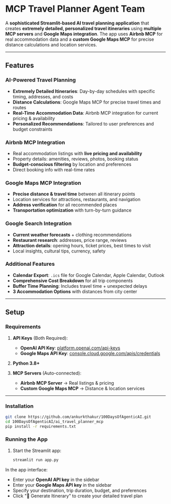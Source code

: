 # MCP Travel Planner Agent Team

A **sophisticated Streamlit-based AI travel planning application** that creates **extremely detailed, personalized travel itineraries** using **multiple MCP servers** and **Google Maps integration**. The app uses **Airbnb MCP** for real accommodation data and a **custom Google Maps MCP** for precise distance calculations and location services.

---

## Features

### AI-Powered Travel Planning
- **Extremely Detailed Itineraries**: Day-by-day schedules with specific timing, addresses, and costs  
- **Distance Calculations**: Google Maps MCP for precise travel times and routes  
- **Real-Time Accommodation Data**: Airbnb MCP integration for current pricing & availability  
- **Personalized Recommendations**: Tailored to user preferences and budget constraints  

### Airbnb MCP Integration
- Real accommodation listings with **live pricing and availability**  
- Property details: amenities, reviews, photos, booking status  
- **Budget-conscious filtering** by location and preferences  
- Direct booking info with real-time rates  

### Google Maps MCP Integration
- **Precise distance & travel time** between all itinerary points  
- Location services for attractions, restaurants, and navigation  
- **Address verification** for all recommended places  
- **Transportation optimization** with turn-by-turn guidance  

### Google Search Integration
- **Current weather forecasts** + clothing recommendations  
- **Restaurant research**: addresses, price range, reviews  
- **Attraction details**: opening hours, ticket prices, best times to visit  
- Local insights, cultural tips, currency, safety  

### Additional Features
- **Calendar Export**: `.ics` file for Google Calendar, Apple Calendar, Outlook  
- **Comprehensive Cost Breakdown** for all trip components  
- **Buffer Time Planning**: Includes travel time + unexpected delays  
- **3 Accommodation Options** with distances from city center  

---

## Setup

### Requirements

1. **API Keys** (Both Required):
   - **OpenAI API Key**: [platform.openai.com/api-keys](https://platform.openai.com/api-keys)  
   - **Google Maps API Key**: [console.cloud.google.com/apis/credentials](https://console.cloud.google.com/apis/credentials)  

2. **Python 3.8+**

3. **MCP Servers** (Auto-connected):
   - **Airbnb MCP Server** → Real listings & pricing  
   - **Custom Google Maps MCP** → Distance & location services  

---

### Installation

```bash
git clone https://github.com/ankurkthakur/100DaysOfAgenticAI.git
cd 100DaysOfAgenticAI/ai_travel_planner_mcp
pip install -r requirements.txt
```

### Running the App

1. Start the Streamlit app:
   ```bash
   streamlit run app.py
   ```

In the app interface:
   - Enter your **OpenAI API key** in the sidebar
   - Enter your **Google Maps API key** in the sidebar
   - Specify your destination, trip duration, budget, and preferences
   - Click "🎯 Generate Itinerary" to create your detailed travel plan

